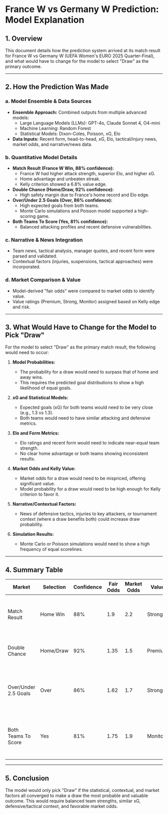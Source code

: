 # France W vs Germany W Prediction: Model Explanation

## 1. Overview

This document details how the prediction system arrived at its match result for France W vs Germany W (UEFA Women's EURO 2025 Quarter-Final), and what would have to change for the model to select "Draw" as the primary outcome.

---

## 2. How the Prediction Was Made

### a. Model Ensemble & Data Sources

- **Ensemble Approach:** Combined outputs from multiple advanced models:
  - Large Language Models (LLMs): GPT-4o, Claude Sonnet 4, O4-mini
  - Machine Learning: Random Forest
  - Statistical Models: Dixon-Coles, Poisson, xG, Elo
- **Data Inputs:** Recent form, head-to-head, xG, Elo, tactical/injury news, market odds, and narrative/news data.

### b. Quantitative Model Details

- **Match Result (France W Win, 88% confidence):**
  - France W had higher attack strength, superior Elo, and higher xG.
  - Home advantage and unbeaten streak.
  - Kelly criterion showed a 6.8% value edge.
- **Double Chance (Home/Draw, 92% confidence):**
  - High safety margin due to France's home record and Elo edge.
- **Over/Under 2.5 Goals (Over, 86% confidence):**
  - High expected goals from both teams.
  - Monte Carlo simulations and Poisson model supported a high-scoring game.
- **Both Teams To Score (Yes, 81% confidence):**
  - Balanced attacking profiles and recent defensive vulnerabilities.

### c. Narrative & News Integration

- Team news, tactical analysis, manager quotes, and recent form were parsed and validated.
- Contextual factors (injuries, suspensions, tactical approaches) were incorporated.

### d. Market Comparison & Value

- Model-derived "fair odds" were compared to market odds to identify value.
- Value ratings (Premium, Strong, Monitor) assigned based on Kelly edge and risk.

---

## 3. What Would Have to Change for the Model to Pick "Draw"

For the model to select "Draw" as the primary match result, the following would need to occur:

1. **Model Probabilities:**  
   - The probability for a draw would need to surpass that of home and away wins.
   - This requires the predicted goal distributions to show a high likelihood of equal goals.

2. **xG and Statistical Models:**  
   - Expected goals (xG) for both teams would need to be very close (e.g., 1.3 vs 1.3).
   - Both teams would need to have similar attacking and defensive metrics.

3. **Elo and Form Metrics:**  
   - Elo ratings and recent form would need to indicate near-equal team strength.
   - No clear home advantage or both teams showing inconsistent results.

4. **Market Odds and Kelly Value:**  
   - Market odds for a draw would need to be mispriced, offering significant value.
   - Model probability for a draw would need to be high enough for Kelly criterion to favor it.

5. **Narrative/Contextual Factors:**  
   - News of defensive tactics, injuries to key attackers, or tournament context (where a draw benefits both) could increase draw probability.

6. **Simulation Results:**  
   - Monte Carlo or Poisson simulations would need to show a high frequency of equal scorelines.

---

## 4. Summary Table

| Market                  | Selection      | Confidence | Fair Odds | Market Odds | Value    | Key Reasoning                                                                                   |
|-------------------------|---------------|------------|-----------|-------------|----------|-------------------------------------------------------------------------------------------------|
| Match Result            | Home Win      | 88%        | 1.9       | 2.2         | Strong   | Home advantage, superior attack, xG, Elo, ensemble consensus                                    |
| Double Chance           | Home/Draw     | 92%        | 1.35      | 1.5         | Premium  | High safety margin, unbeaten home run, Elo differential                                         |
| Over/Under 2.5 Goals    | Over          | 86%        | 1.62      | 1.7         | Strong   | High xG, Poisson/Monte Carlo, attacking depth, variance adjustment                              |
| Both Teams To Score     | Yes           | 81%        | 1.75      | 1.9         | Monitor  | Balanced attack, 50% BTTS rate, xG, but defensive metrics reduce confidence                     |

---

## 5. Conclusion

The model would only pick "Draw" if the statistical, contextual, and market factors all converged to make a draw the most probable and valuable outcome. This would require balanced team strengths, similar xG, defensive/tactical context, and favorable market odds.
